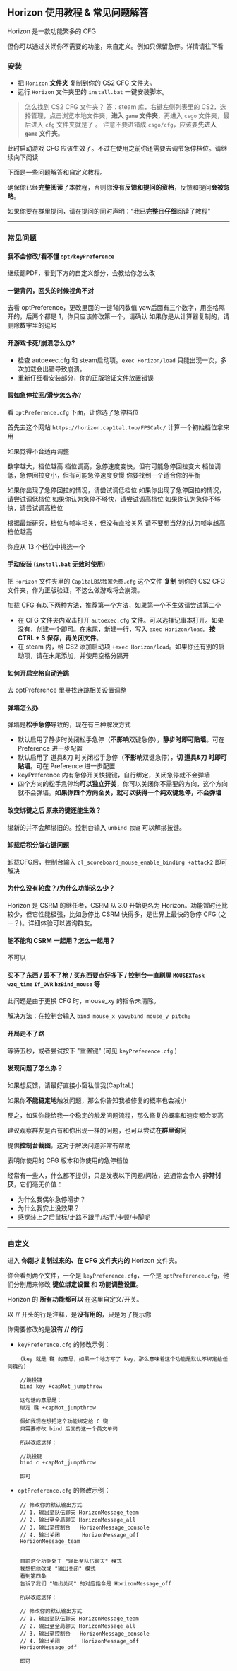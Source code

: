 ## Horizon 使用教程 & 常见问题解答

Horizon 是一款功能繁多的 CFG

但你可以通过关闭你不需要的功能，来自定义。例如只保留急停。详情请往下看

### 安装

- 把 `Horizon` **文件夹** 复制到你的 CS2 CFG 文件夹。
- 运行 `Horizon` 文件夹里的 `install.bat` 一键安装脚本。

> 怎么找到 CS2 CFG 文件夹？
> 答：steam 库，右键左侧列表里的 CS2，选择管理，点击浏览本地文件夹，**进入 `game` 文件夹**，再进入 `csgo` 文件夹，最后进入 `cfg` 文件夹就是了 。
> 注意不要进错成 `csgo/cfg`，应该要**先进入 `game` 文件夹**。

此时启动游戏 CFG 应该生效了。不过在使用之前你还需要去调节急停档位。请继续向下阅读

下面是一些问题解答和自定义教程。

确保你已经**完整阅读**了本教程，否则你**没有反馈和提问的资格**，反馈和提问**会被忽略**。

如果你要在群里提问，请在提问的同时声明：“我已**完整**且**仔细**阅读了教程”

---

### 常见问题

#### 我不会修改/看不懂 `opt/keyPreference`
继续翻PDF，看到下方的自定义部分，会教给你怎么改

#### 一键背闪，回头的时候视角不对
去看 optPreference，更改里面的一键背闪数值
yaw后面有三个数字，用空格隔开的，后两个都是 1，你只应该修改第一个，请确认
如果你是从计算器复制的，请删除数字里的逗号

#### 开游戏卡死/崩溃怎么办?
- 检查 autoexec.cfg 和 steam启动项。`exec Horizon/load` 只能出现一次，多次加载会出错导致崩溃。
- 重新仔细看安装部分，你的正版验证文件放置错误

#### 假如急停拉回/滑步怎么办?
看 `optPreference.cfg` 下面，让你选了急停档位

首先去这个网站 `https://horizon.cap1tal.top/FPSCalc/` 计算一个初始档位拿来用

如果觉得不合适再调整

数字越大，档位越高
档位调高，急停速度变快，但有可能急停回拉变大
档位调低，急停回拉变小，但有可能急停速度变慢
你要找到一个适合你的平衡

如果你出现了急停回拉的情况，请尝试调低档位
如果你出现了急停回拉的情况，请尝试调低档位
如果你认为急停不够快，请尝试调高档位
如果你认为急停不够快，请尝试调高档位

根据最新研究，档位与帧率相关，但没有直接关系
请不要想当然的认为帧率越高档位越高

你应从 13 个档位中挑选一个

#### 手动安装 (`install.bat` 无效时使用)

把 `Horizon` 文件夹里的 `Cap1taLB站独家免费.cfg` 这个文件 **复制** 到你的 CS2 CFG 文件夹，作为正版验证，不这么做游戏将会崩溃。

加载 CFG 有以下两种方法，推荐第一个方法，如果第一个不生效请尝试第二个
- 在 CFG 文件夹内双击打开 `autoexec.cfg` 文件。可以选择记事本打开。如果没有，创建一个即可。在末尾，新建一行，写入 `exec Horizon/load`。**按 CTRL + S 保存，再关闭文件**。
- 在 steam 内，给 CS2 添加启动项 `+exec Horizon/load`。如果你还有别的启动项，请在末尾添加，并使用空格分隔开

#### 如何开启空格自动连跳

去 optPreference 里寻找连跳相关设置调整

#### 弹墙怎么办
弹墙是**松手急停**导致的，现在有三种解决方式

- 默认启用了静步时关闭松手急停（**不影响**双键急停），**静步时即可贴墙**。可在 Preference 进一步配置
- 默认启用了 道具&刀 时关闭松手急停（**不影响**双键急停），**切 道具&刀 时即可贴墙**。可在 Preference 进一步配置
- keyPreference 内有急停开关快捷键，自行绑定，关闭急停就不会弹墙
- 四个方向的松手急停均**可以独立开关**，你可以关闭你不需要的方向，这个方向就不会弹墙。**如果你四个方向全关，就可以获得一个纯双键急停，不会弹墙**

#### 改变绑键之后 原来的键还能生效？
绑新的并不会解绑旧的。控制台输入 `unbind 按键` 可以解绑按键。

#### 卸载后积分版右键问题
卸载CFG后，控制台输入 `cl_scoreboard_mouse_enable_binding +attack2` 即可解决

#### 为什么没有轮盘？/为什么功能这么少？
Horizon 是 CSRM 的继任者，CSRM 从 3.0 开始更名为 Horizon。功能暂时还比较少，但它性能极强，比如急停比 CSRM 快得多，是世界上最快的急停 CFG (之一？)。详细体验可以咨询群友。

#### 能不能和 CSRM 一起用？怎么一起用？
不可以

#### 买不了东西 / 丢不了枪 / 买东西要点好多下 / 控制台一直刷屏 `MOUSEXTask` `wzq_time` `If_OVR` `hzBind_mouse` 等
此问题是由于更换 CFG 时，mouse_xy 的指令未清除。

解决方法：在控制台输入 `bind mouse_x yaw;bind mouse_y pitch;`

#### 开局走不了路
等待五秒，或者尝试按下 "重置键" (可见 `keyPreference.cfg` )

#### 发现问题了怎么办？

如果想反馈，请最好直接小窗私信我(Cap1taL)

如果你**不能稳定地**触发问题，那么你告知我被修复的概率也会减小

反之，如果你能给我一个稳定的触发问题流程，那么修复的概率和速度都会变高

建议观察群友是否有和你出现一样的问题，也可以尝试**在群里询问**

提供**控制台截图**，这对于解决问题非常有帮助

表明你使用的 CFG 版本和你使用的急停档位

经常有一些人，什么都不提供，只是发表以下问题/问法，这通常会令人 **非常讨厌**，它们毫无价值：

- 为什么我偶尔急停滑步？
- 为什么我安上没效果？
- 感觉装上之后鼠标/走路不跟手/粘手/卡顿/卡脚呢

---

### 自定义

进入 **你刚才复制过来的、在 CFG 文件夹内的** Horizon 文件夹。

你会看到两个文件，一个是 `keyPreference.cfg`，一个是 `optPreference.cfg`，他们分别用来修改 **键位绑定设置** 和 **功能调整设置**。

Horizon 的 **所有功能都可以** 在这里自定义/开关。

以 // 开头的行是注释，是**没有用的**，只是为了提示你

你需要修改的是**没有 // 的行**

- `keyPreference.cfg` 的修改示例：
```
    (key 就是 键 的意思，如果一个地方写了 key，那么意味着这个功能是默认不绑定给任何键的)

    //跳投键
    bind key +capMot_jumpthrow

    这句话的意思是：
    绑定 键 +capMot_jumpthrow

    假如我现在想把这个功能绑定给 C 键
    只需要修改 bind 后面的这一个英文单词

    所以改成这样：

    //跳投键
    bind c +capMot_jumpthrow

    即可
```

- `optPreference.cfg` 的修改示例：
```
    // 修改你的默认输出方式
    // 1. 输出至队伍聊天 HorizonMessage_team
    // 2. 输出至全局聊天 HorizonMessage_all
    // 3. 输出至控制台   HorizonMessage_console
    // 4. 输出关闭       HorizonMessage_off
    HorizonMessage_team


    目前这个功能处于 "输出至队伍聊天" 模式
    我想把他改成 "输出关闭" 模式
    看到第四条
    告诉了我们 "输出关闭" 的对应指令是 HorizonMessage_off

    所以改成这样：

    // 修改你的默认输出方式
    // 1. 输出至队伍聊天 HorizonMessage_team
    // 2. 输出至全局聊天 HorizonMessage_all
    // 3. 输出至控制台   HorizonMessage_console
    // 4. 输出关闭       HorizonMessage_off
    HorizonMessage_off

    即可
```